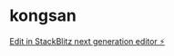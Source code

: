 # kongsan

[Edit in StackBlitz next generation editor ⚡️](https://stackblitz.com/~/github.com/ambiknds/kongsan)
